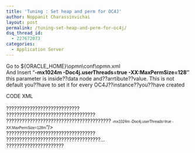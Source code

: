 ```yaml
---
title: 'Tuning : Set heap and perm for OC4J'
author: Noppanit Charassinvichai
layout: post
permalink: /tuning-set-heap-and-perm-for-oc4j/
dsq_thread_id:
  - 227672073
categories:
  - Application Server
---
```

<p style="text-align: left;">
  Go to ${ORACLE_HOME}\opmn\conf\opmn.xml<br /> And Insert &#8220;<strong>-mx1024m -Doc4j.userThreads=true -XX:MaxPermSize=128&#8243; </strong>this parameter is inside??data node and??arrtibute??value. This is not default you??have to set it for every OC4J??instance??you??have created
</p>

<div class="codetop">
  CODE XML
</div>

<div class="classmain">
  <process-type id=&#8221;home&#8221; module-id=&#8221;OC4J&#8221; status=&#8221;enabled&#8221;><br /> ???????????????????????????? <module-data><br /> ?????????????????????????????????? <category id=&#8221;start-parameters&#8221;><br /> ???????????????????????????????????????? <data id=&#8221;java-options&#8221; value=&#8221;-Xrs -server -Djava.security.policy=$ORACLE_HOME/j2ee/home/config/java2.policy -Djava.awt.headless=true -Dhttp.webdir.enable=false <strong><span style="font-size: x-small; font-family: Arial,Bold;"><span style="font-size: x-small; font-family: Arial,Bold;">-mx1024m -Doc4j.userThreads=true -XX:MaxPermSize=128m</span></span></strong>&#8220;/><br /> ?????????????????????????????????? </category><br /> ????????????????????????????????????&#8230;<br /> ?????????????????????? </process-type>
</div>